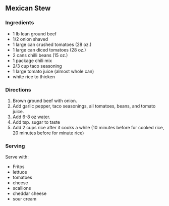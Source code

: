 ## Mexican Stew

### Ingredients

- 1 lb lean ground beef
- 1/2 onion shaved
- 1 large can crushed tomatoes (28 oz.)
- 1 large can diced tomatoes (28 oz.)
- 2 cans chilli beans (15 oz.)
- 1 package chili mix
- 2/3 cup taco seasoning
- 1 large tomato juice (almost whole can)
- white rice to thicken

### Directions

1. Brown ground beef with onion.
2. Add garlic pepper, taco seasonings, all tomatoes, beans, and tomato juice.
3. Add 6-8 oz water.
4. Add tsp. sugar to taste
5. Add 2 cups rice after it cooks a while (10 minutes before for cooked rice, 20 minutes before for minute rice)

### Serving

Serve with:

- Fritos
- lettuce
- tomatoes
- cheese
- scallions
- cheddar cheese
- sour cream
